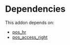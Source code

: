 # Dependencies

This addon depends on:

- [pos_hr](https://github.com/bringout/oca-ocb-pos/tree/6a3f3ca3279c4ebff025a87832bc4284545a00ac/odoo-bringout-oca-ocb-pos_hr)
- [pos_access_right](https://github.com/bringout/oca-technical)
